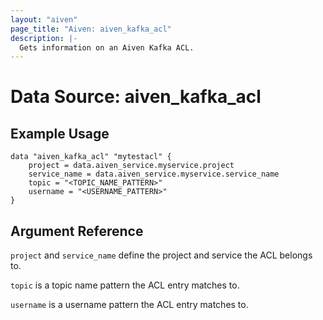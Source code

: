 ```yaml
---
layout: "aiven"
page_title: "Aiven: aiven_kafka_acl"
description: |-
  Gets information on an Aiven Kafka ACL.
---
```


# Data Source: aiven_kafka_acl

## Example Usage

```hcl
data "aiven_kafka_acl" "mytestacl" {
    project = data.aiven_service.myservice.project
    service_name = data.aiven_service.myservice.service_name
    topic = "<TOPIC_NAME_PATTERN>"
    username = "<USERNAME_PATTERN>"
}
```

## Argument Reference

`project` and `service_name` define the project and service the ACL belongs to.

`topic` is a topic name pattern the ACL entry matches to.

`username` is a username pattern the ACL entry matches to.
